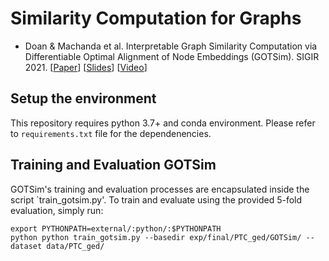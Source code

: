 # Similarity Computation for Graphs

* Doan & Machanda et al. Interpretable Graph Similarity Computation via Differentiable Optimal Alignment of Node Embeddings (GOTSim). SIGIR 2021. [[Paper](https://people.cs.vt.edu/~reddy/papers/SIGIR21.pdf)] [[Slides](https://github.com/khoadoan/GraphOTSim/blob/main/resources/SIGIR21-fp0937-slides.pdf)] [[Video](https://www.youtube.com/watch?v=IWxxsuFPsgs)]


## Setup the environment

This repository requires python 3.7+ and conda environment. Please refer to `requirements.txt` file for the dependenencies.

## Training and Evaluation GOTSim

GOTSim's training and evaluation processes are encapsulated inside the script `train_gotsim.py'. To train and evaluate using the provided 5-fold evaluation, simply run:

```
export PYTHONPATH=external/:python/:$PYTHONPATH
python python train_gotsim.py --basedir exp/final/PTC_ged/GOTSim/ --dataset data/PTC_ged/
```

